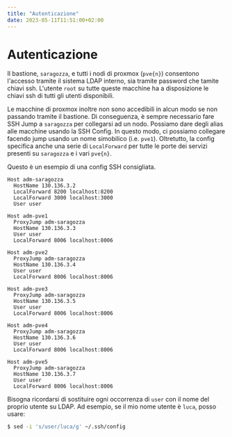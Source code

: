 ```yaml
---
title: "Autenticazione"
date: 2023-05-11T11:51:00+02:00
---
```


# Autenticazione

Il bastione, `saragozza`, e tutti i nodi di proxmox (`pve{n}`) consentono
l'accesso tramite il sistema LDAP interno, sia tramite password che tamite
chiavi ssh. L'utente `root` su tutte queste macchine ha a disposizione le chiavi
ssh di tutti gli utenti disponibili.

Le macchine di proxmox inoltre non sono accedibili in alcun modo se non
passando tramite il bastione. Di conseguenza, è sempre necessario fare SSH Jump
a `saragozza` per collegarsi ad un nodo.
Possiamo dare degli alias alle macchine usando la SSH Config. In questo modo,
ci possiamo collegare facendo jump usando un nome simobilico (i.e. `pve1`).
Oltretutto, la config specifica anche una serie di `LocalForward` per tutte le
porte dei servizi presenti su `saragozza` e i vari `pve{n}`.

Questo è un esempio di una config SSH consigliata.

```
Host adm-saragozza
  HostName 130.136.3.2
  LocalForward 8200 localhost:8200
  LocalForward 3000 localhost:3000
  User user

Host adm-pve1
  ProxyJump adm-saragozza
  HostName 130.136.3.3
  User user
  LocalForward 8006 localhost:8006

Host adm-pve2
  ProxyJump adm-saragozza
  HostName 130.136.3.4
  User user
  LocalForward 8006 localhost:8006

Host adm-pve3
  ProxyJump adm-saragozza
  HostName 130.136.3.5
  User user
  LocalForward 8006 localhost:8006

Host adm-pve4
  ProxyJump adm-saragozza
  HostName 130.136.3.6
  User user
  LocalForward 8006 localhost:8006

Host adm-pve5
  ProxyJump adm-saragozza
  HostName 130.136.3.7
  User user
  LocalForward 8006 localhost:8006
```

Bisogna ricordarsi di sostituire ogni occorrenza di `user` con il nome del
proprio utente su LDAP.
Ad esempio, se il mio nome utente è `luca`, posso usare:

```sh
$ sed -i 's/user/luca/g' ~/.ssh/config
```
